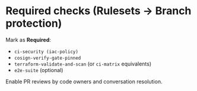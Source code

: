 # Required checks (Rulesets → Branch protection)

Mark as **Required**:
- `ci-security (iac-policy)`
- `cosign-verify-gate-pinned`
- `terraform-validate-and-scan` (or `ci-matrix` equivalents)
- `e2e-suite` (optional)

Enable PR reviews by code owners and conversation resolution.
